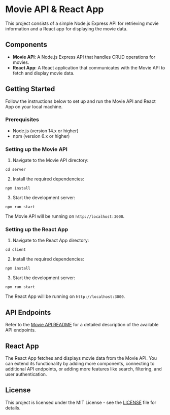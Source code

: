 # Movie API & React App

This project consists of a simple Node.js Express API for retrieving movie information and a React app for displaying the movie data.

## Components

- **Movie API**: A Node.js Express API that handles CRUD operations for movies.
- **React App**: A React application that communicates with the Movie API to fetch and display movie data.

## Getting Started

Follow the instructions below to set up and run the Movie API and React App on your local machine.

### Prerequisites

- Node.js (version 14.x or higher)
- npm (version 6.x or higher)

### Setting up the Movie API

1. Navigate to the Movie API directory:

``cd server``

2. Install the required dependencies:

``npm install``

3. Start the development server:

``npm run start``

The Movie API will be running on `http://localhost:3000`.

### Setting up the React App

1. Navigate to the React App directory:

``cd client``

2. Install the required dependencies:

``npm install``

3. Start the development server:

``npm run start``

The React App will be running on `http://localhost:3000`.

## API Endpoints

Refer to the [Movie API README](movie-api/README.md) for a detailed description of the available API endpoints.

## React App

The React App fetches and displays movie data from the Movie API. You can extend its functionality by adding more components, connecting to additional API endpoints, or adding more features like search, filtering, and user authentication.

## License

This project is licensed under the MIT License - see the [LICENSE](LICENSE) file for details.
